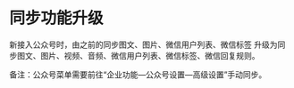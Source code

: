 # 同步功能升级

新接入公众号时，由之前的同步图文、图片、微信用户列表、微信标签 升级为同步图文、图片、视频、音频、微信用户列表、微信标签、微信回复规则。

备注：公众号菜单需要前往“企业功能—公众号设置—高级设置”手动同步。

